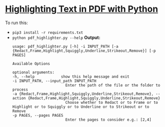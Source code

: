 # [Highlighting Text in PDF with Python](https://www.thepythoncode.com/article/redact-and-highlight-text-in-pdf-with-python)
To run this:
- `pip3 install -r requirements.txt`
- 
    ```python pdf_highlighter.py --help```
    **Output:**
    ```
    usage: pdf_highlighter.py [-h] -i INPUT_PATH [-a {Redact,Frame,Highlight,Squiggly,Underline,Strikeout,Remove}] [-p PAGES]

    Available Options

    optional arguments:
    -h, --help            show this help message and exit
    -i INPUT_PATH, --input_path INPUT_PATH
                            Enter the path of the file or the folder to process
    -a {Redact,Frame,Highlight,Squiggly,Underline,Strikeout,Remove}, --action {Redact,Frame,Highlight,Squiggly,Underline,Strikeout,Remove}
                            Choose whether to Redact or to Frame or to Highlight or to Squiggly or to Underline or to Strikeout or to Remove
    -p PAGES, --pages PAGES
                            Enter the pages to consider e.g.: [2,4]
    ```